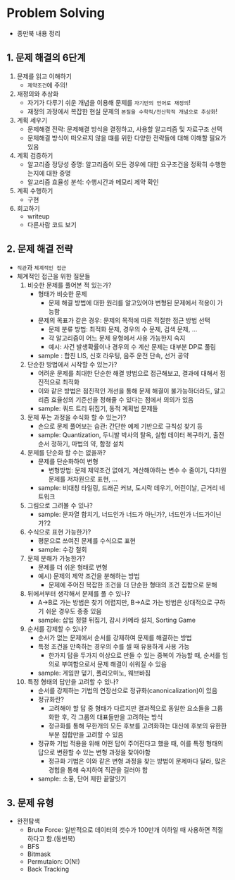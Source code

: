 # Problem Solving
* 종만북 내용 정리

## 1. 문제 해결의 6단계
  1. 문제를 읽고 이해하기
     * `제약조건`에 주의!
  2. 재정의와 추상화
     * 자기가 다루기 쉬운 개념을 이용해 문제를 `자기만의 언어로 재정의`!
     * 재정의 과정에서 복잡한 현실 문제의 `본질을 수학적/전산학적 개념으로 추상화`!
  3. 계획 세우기
     * 문제해결 전략: 문제해결 방식을 결정하고, 사용할 알고리즘 및 자료구조 선택
     * 문제해결 방식이 떠오르지 않을 떄를 위한 다양한 전략들에 대해 이해할 필요가 있음
  4. 계획 검증하기
     * 알고리즘 정당성 증명: 알고리즘이 모든 경우에 대한 요구조건을 정확히 수행한는지에 대한 증명
     * 알고리즘 효율성 분석: 수행시간과 메모리 제약 확인
  5. 계획 수행하기
     * 구현
  6. 회고하기
     * writeup
     * 다른사람 코드 보기

## 2. 문제 해결 전략
  * `직관`과 `체계적인 접근`
  * 체계적인 접근을 위한 질문들
    1. 비슷한 문제를 풀어본 적 있는가?
        * 형태가 비슷한 문제
          * 문제 해결 방법에 대한 원리를 알고있어야 변형된 문제에서 적용이 가능함
        * 문제의 목표가 같은 경우: 문제의 목적에 따른 적절한 접근 방법 선택
          * 문제 분류 방법: 최적화 문제, 경우의 수 문제, 검색 문제, ...
          * 각 알고리즘이 어느 문제 유형에서 사용 가능한지 숙지
          * 예시: 사건 발생확률이나 경우의 수 계산 문제는 대부분 DP로 풀림
        * sample : 합친 LIS, 신호 라우팅, 음주 운전 단속, 선거 공약
    2. 단순한 방법에서 시작할 수 있는가?
        * 어려운 문제를 최대한 단순한 해결 방법으로 접근해보고, 결과에 대해서 점진적으로 최적화
        * 이와 같은 방법은 점진적인 개선을 통해 문제 해결이 불가능하더라도, 알고리즘 효율성의 기준선을 정해줄 수 있다는 점에서 의의가 있음
        * sample: 쿼드 트리 뒤집기, 동적 계획법 문제들
    3. 문제 푸는 과정을 수식화 할 수 있는가?
        * 손으로 문제 풀어보는 습관: 간단한 예제 기반으로 규칙성 찾기 등
        * sample: Quantization, 두니발 박사의 탈옥, 실험 데이터 복구하기, 출전 순서 정하기, 마법의 약, 함정 설치
    4. 문제를 단순화 할 수는 없을까?
        * 문제를 단순화하여 변형
          * 변형방법: 문제 제약조건 없애기, 계산해야하는 변수 수 줄이기, 다차원 문제를 저차원으로 표현, ...
        * sample: 비대칭 타일링, 드래곤 커브, 도시락 데우기, 어린이날, 근거리 네트워크
    5. 그림으로 그려볼 수 있나?
        * sample: 문자열 합치기, 너드인가 너드가 아닌가?, 너드인가 너드가이닌가?2
    6. 수식으로 표현 가능한가?
        * 평문으로 쓰여진 문제를 수식으로 표현
        * sample: 수강 철회
    7. 문제 분해가 가능한가?
        * 문제를 더 쉬운 형태로 변형
        * 예시) 문제의 제약 조건을 분해하는 방법
          * 문제에 주어진 복잡한 조건을 더 단순한 형태의 조건 집합으로 분해
    8. 뒤에서부터 생각해서 문제를 풀 수 있나?
        * A->B로 가는 방법은 찾기 어렵지만, B->A로 가는 방법은 상대적으로 구하기 쉬운 경우도 종종 있음
        * sample: 삽입 정렬 뒤집기, 감시 카메라 설치, Sorting Game
    9. 순서를 강제할 수 있나?
        * 순서가 없는 문제에서 순서를 강제하여 문제를 해결하는 방법
        * 특정 조건을 만족하는 경우의 수를 셀 때 유용하게 사용 가능
          * 한가지 답을 두가지 이상으로 만들 수 있는 중복이 가능할 때, 순서를 임의로 부여함으로서 문제 해결이 쉬워질 수 있음
        * sample: 게임판 덮기, 폴리오미노, 웨브바짐
    10. 특정 형태의 답만을 고려할 수 있나?
        * 순서를 강제하는 기법의 연장선으로 정규화(canonicalization)이 있음
        * 정규화란?
          * 고려해야 할 답 중 형태가 다르지만 결과적으로 동일한 요소들을 그룹화한 후, 각 그룹의 대표들만을 고려하는 방식
          * 정규화를 통해 무한개의 모든 후보를 고려화하는 대신에 후보의 유한한 부분 집합만을 고려할 수 있음
        * 정규화 기법 적용을 위해 어떤 답이 주어진다고 했을 때, 이를 특정 형태의 답으로 변환할 수 있는 변형 과정을 찾아야함
          * 정규화 기법은 이와 같은 변형 과정을 찾는 방법이 문제마다 달라, 많은 경험을 통해 숙지하여 직관을 길러야 함
        * sample: 소풍, 단어 제한 끝말잇기

## 3. 문제 유형
  * 완전탐색
    * Brute Force: 일반적으로 데이터의 갯수가 100만개 이하일 때 사용하면 적절하다고 함.(동빈북)
    * BFS
    * Bitmask
    * Permutaion: O(N!)
    * Back Tracking
